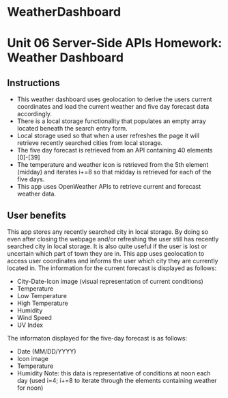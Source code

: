 # WeatherDashboard
# Unit 06 Server-Side APIs Homework: Weather Dashboard


## Instructions

- This weather dashboard uses geolocation to derive the users current coordinates and load the current weather and five day forecast data accordingly.
- There is a local storage functionality that populates an empty array located beneath the search entry form.
- Local storage used so that when a user refreshes the page it will retrieve recently searched cities from local storage.
- The five day forecast is retrieved from an API containing 40 elements [0]-[39]
- The temperature and weather icon is retrieved from the 5th element (midday) and iterates i+=8 so that midday is retrieved for each of the five days.
- This app uses OpenWeather APIs to retrieve current and forecast weather data.

## User benefits

This app stores any recently searched city in local storage. By doing so even after closing the webpage and/or refreshing the user still has recently searched city in local storage.
It is also quite useful if the user is lost or uncertain which part of town they are in. This app uses geolocation to access user coordinates and informs the user which city they are currently located in.
The information for the current forecast is displayed as follows:
- City-Date-Icon image (visual representation of current conditions)
- Temperature
- Low Temperature
- High Temperature
- Humidity
- Wind Speed
- UV Index

The informaton displayed for the five-day forecast is as follows:
- Date (MM/DD/YYYY)
- Icon image
- Temperature
- Humidity
Note: this data is representative of conditions at noon each day (used i=4; i+=8 to iterate through the elements containing weather for noon)